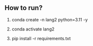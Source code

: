 ## How to run?

1. conda create -n lang2 python=3.11 -y  

2. conda activate lang2 

3. pip install -r requirements.txt